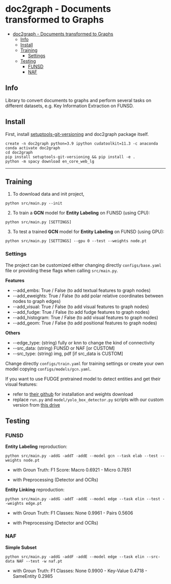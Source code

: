 # doc2graph - Documents transformed to Graphs

- [doc2graph - Documents transformed to Graphs](#doc2graph---documents-transformed-to-graphs)
  - [Info](#info)
  - [Install](#install)
  - [Training](#training)
    - [Settings](#settings)
  - [Testing](#testing)
    - [FUNSD](#funsd)
    - [NAF](#naf)

## Info
Library to convert documents to graphs and perform several tasks on different datasets, e.g. Key Information Extraction on FUNSD.

## Install
First, install [setuptools-git-versioning](https://pypi.org/project/setuptools-git-versioning/) and doc2graph package itself.

```
create -n doc2graph python=3.9 ipython cudatoolkit=11.3 -c anaconda
conda activate doc2graph
cd doc2graph
pip install setuptools-git-versioning && pip install -e .
python -m spacy download en_core_web_lg
```

---
## Training
1. To download data and init project,
```
python src/main.py --init
```
2. To train a **GCN** model for **Entity Labeling** on FUNSD (using CPU):
```
python src/main.py [SETTINGS]
```
3. To test a trained **GCN** model for **Entity Labeling** on FUNSD (using GPU):
```
python src/main.py [SETTINGS] --gpu 0 --test --weights node.pt
```

### Settings
The project can be customized either changing directly `configs/base.yaml` file or providing these flags when calling `src/main.py`.

**Features**
 - --add_embs: True / False (to add textual features to graph nodes)
 - --add_eweights: True / False (to add polar relative coordinates between nodes to graph edges)
 - --add_visual: True / False (to add visual features to graph nodes)
 - --add_fudge: True / False (to add fudge features to graph nodes)
 - --add_histogram: True / False (to add visual features to graph nodes)
 - --add_geom: True / False (to add positional features to graph nodes)

**Others**
 - --edge_type: (string) fully or knn to change the kind of connectivity
 - --src_data: (string) FUNSD or NAF [or CUSTOM]
 - --src_type: (string) img, pdf [if src_data is CUSTOM]

Change directly `configs/train.yaml` for training settings or create your own model copying `configs/models/gcn.yaml`.

If you want to use FUDGE pretrained model to detect entities and get their visual features:
- refer to [their github](https://github.com/herobd/FUDGE) for installation and weights download
- replace `run.py` and `model/yolo_box_detector.py` scripts with our custom version from [this drive](https://drive.google.com/drive/folders/1K66A_z-x7cF9piHN_T8TWuJ8k9LOAm7Y?usp=sharing)

## Testing
### FUNSD

**Entity Labeling** reproduction:
```
python src/main.py -addG -addT -addE --model gcn --task elab --test --weights node.pt
```
- with Groun Truth: F1 Score: Macro 0.6921 - Micro 0.7851

- with Preprocessing (Detector and OCRs)

**Entity Linking** reproduction:
```
python src/main.py -addG -addT -addE --model edge --task elin --test --weights edge.pt
```
- with Groun Truth: F1 Classes: None 0.9961 - Pairs 0.5606

- with Preprocessing (Detector and OCRs)

### NAF
**Simple Subset**
```
python src/main.py -addG -addF -addE --model edge --task elin --src-data NAF --test -w naf.pt
```
- with Groun Truth: F1 Classes: None 0.9900 - Key-Value 0.4718 - SameEntity 0.2985
